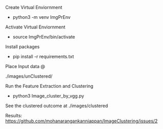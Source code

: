 Create Virtual Enviornment 
- python3 -m venv ImgPrEnv

Activate Virtual Enviornment
- source ImgPrEnv/bin/activate

Install packages 
- pip install -r requirements.txt 

Place Input data @

./images/unClustered/

Run the Feature Extraction and Clustering 
- python3  Image_cluster_by_vgg.py

See the clustered  outcome at 
./images/clustered

Results:
https://github.com/mohanarangankanniappan/ImageClustering/issues/2

